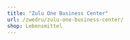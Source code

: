 ```yaml
---
title: "Zulu One Business Center"
url: /zwedru/zulu-one-business-center/
shop: Lebensmittel
---
```


